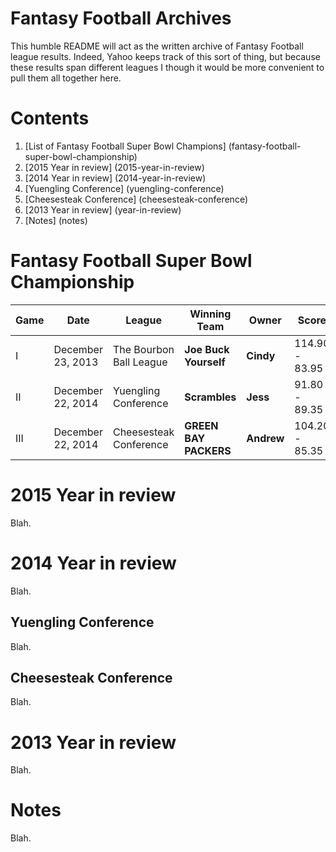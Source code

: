 Fantasy Football Archives
=========================

This humble README will act as the written archive of Fantasy Football league results. Indeed, Yahoo keeps track of this sort of thing, but because these results span different leagues I though it would be more convenient to pull them all together here.

Contents
========

1. [List of Fantasy Football Super Bowl Champions] (fantasy-football-super-bowl-championship)
2. [2015 Year in review] (2015-year-in-review)
3. [2014 Year in review] (2014-year-in-review)
  1. [Yuengling Conference] (yuengling-conference)
  2. [Cheesesteak Conference] (cheesesteak-conference)
4. [2013 Year in review] (year-in-review)
5. [Notes] (notes)

Fantasy Football Super Bowl Championship
========================================

| Game | Date              | League                  | Winning Team          | Owner      | Score          | Losing Team   | Owner        |
|------|-------------------|-------------------------|-----------------------|------------|----------------|---------------|--------------|
| I    | December 23, 2013 | The Bourbon Ball League | **Joe Buck Yourself** | **Cindy**  | 114.90 - 83.95 | El Chopacabra | Jess         |
| II   | December 22, 2014 | Yuengling Conference    | **Scrambles**         | **Jess**   |  91.80 - 89.35 | GRYFFINDOR    | Sam Widmayer |
| III  | December 22, 2014 | Cheesesteak Conference  | **GREEN BAY PACKERS** | **Andrew** | 104.20 - 85.35 | Motor Boaters | Kevin Archer |


2015 Year in review
===================
Blah.

2014 Year in review
===================
Blah.

Yuengling Conference
--------------------
Blah.

Cheesesteak Conference
----------------------
Blah.

2013 Year in review
===================
Blah.

Notes
=====
Blah.